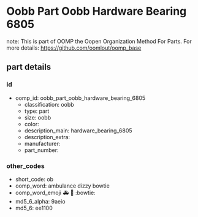 # Oobb Part Oobb Hardware Bearing 6805  

note: This is part of OOMP the Oopen Organization Method For Parts. For more details: https://github.com/oomlout/oomp_base

##  part details





### id
* oomp_id: oobb_part_oobb_hardware_bearing_6805
  * classification: oobb
  * type: part
  * size: oobb
  * color: 
  * description_main: hardware_bearing_6805
  * description_extra: 
  * manufacturer: 
  * part_number: 

### other_codes
* short_code: ob
* oomp_word: ambulance dizzy bowtie
* oomp_word_emoji :ambulance: :dizzy: :bowtie:
* md5_6_alpha: 9aeio
* md5_6: ee1100